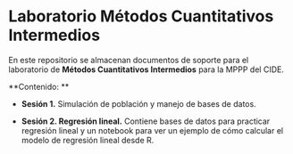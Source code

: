 # Laboratorio Métodos Cuantitativos Intermedios

En este repositorio se almacenan documentos de soporte para el laboratorio de **Métodos Cuantitativos Intermedios** para la MPPP del CIDE. 

**Contenido: **

* **Sesión 1.** Simulación de población y manejo de bases de datos. 

* **Sesión 2. Regresión lineal.** Contiene bases de datos para practicar regresión lineal y un notebook para ver un ejemplo de cómo calcular el modelo de regresión lineal desde R. 
